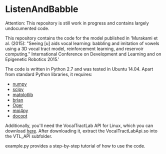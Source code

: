 # ListenAndBabble
Attention: This repository is still work in progress and contains largely undocumented code.

This repository contains the code for the model published in 'Murakami et al. (2015): "Seeing [u] aids vocal learning: babbling and imitation of vowels using a 3D vocal tract model, reinforcement learning, and reservoir computing." International Conference on Development and Learning and on Epigenetic Robotics 2015.'

The code is written in Python 2.7 and was tested in Ubuntu 14.04. Apart from standard Python libraries, it requires:
- [numpy](http://sourceforge.net/projects/numpy/files/NumPy/)
- [scipy](http://sourceforge.net/projects/scipy/files/scipy/)
- [matplotlib](http://matplotlib.org/downloads.html)
- [brian](http://brian.readthedocs.org/en/latest/installation.html)
- [Oger](http://reservoir-computing.org/installing_oger)
- [mpi4py](https://pypi.python.org/pypi/mpi4py)
- [docopt](https://pypi.python.org/pypi/docopt)

Additionally, you'll need the VocalTractLab API for Linux, which you can download [here](http://vocaltractlab.de/index.php?page=vocaltractlab-download).
After downloading it, extract the VocalTractLabApi.so into the VTL_API subfolder.

example.py provides a step-by-step tutorial of how to use the code.

